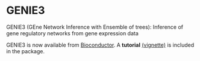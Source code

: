 # GENIE3
GENIE3 (GEne Network Inference with Ensemble of trees): Inference of gene regulatory networks from gene expression data

GENIE3 is now available from [Bioconductor](https://bioconductor.org/packages/devel/bioc/html/GENIE3.html). A **tutorial** [(vignette)](https://bioconductor.org/packages/release/bioc/vignettes/GENIE3/inst/doc/GENIE3.html) is included in the package.
